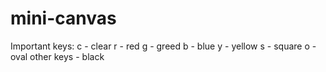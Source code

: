 # mini-canvas

Important keys:
c - clear
r - red
g - greed
b - blue
y - yellow
s - square
o - oval
other keys - black